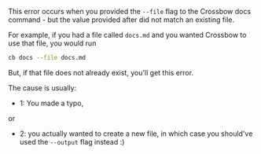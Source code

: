 This error occurs when you provided the `--file` flag to the Crossbow docs command - but the
value provided after did not match an existing file.

For example, if you had a file called `docs.md` and you wanted Crossbow to use that file, 
you would run 

```bash
cb docs --file docs.md
```

But, if that file does not already exist, you'll get this error.

The cause is usually: 

- 1: You made a typo,
 
 or
 
- 2: you actually wanted to create a new file, in which case you should've used the `--output` flag instead :)